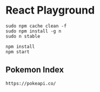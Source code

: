 # React Playground

```
sudo npm cache clean -f
sudo npm install -g n
sudo n stable
```

```
npm install
npm start
```

## Pokemon Index

```
https://pokeapi.co/
```
